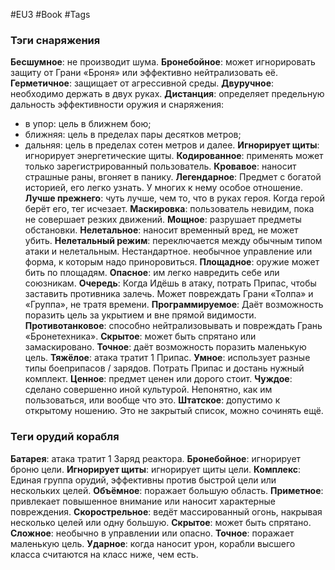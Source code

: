 #EU3 #Book #Tags 

### Тэги снаряжения
**Бесшумное**: не производит шума. 
**Бронебойное**: может игнорировать защиту от Грани «Броня» или эффективно нейтрализовать её. 
**Герметичное**: защищает от агрессивной среды. 
**Двуручное**: необходимо держать в двух руках. 
**Дистанция**: определяет предельную дальность эффективности оружия и снаряжения: 
- в упор: цель в ближнем бою; 
- ближняя: цель в пределах пары десятков метров; 
- дальняя: цель в пределах сотен метров и далее. 
**Игнорирует щиты**: игнорирует энергетические щиты. 
**Кодированное**: применять может только зарегистрированный пользователь. 
**Кровавое**: наносит страшные раны, вгоняет в панику. 
**Легендарное**: Предмет с богатой историей, его легко узнать. У многих к нему особое отношение. 
**Лучше прежнего**: чуть лучше, чем то, что в руках героя. Когда герой берёт его, тег исчезает. 
**Маскировка**: пользователь невидим, пока не совершает резких движений. 
**Мощное**: разрушает предметы обстановки. 
**Нелетальное**: наносит временный вред, не может убить. 
**Нелетальный режим**: переключается между обычным типом атаки и нелетальным. Нестандартное. необычное управление или форма, к которым надо приноровиться. 
**Площадное**: оружие может бить по площадям. 
**Опасное**: им легко навредить себе или союзникам. 
**Очередь**: Когда Идёшь в атаку, потрать Припас, чтобы заставить противника залечь. Может повреждать Грани «Толпа» и «Группа», не тратя времени. 
**Программируемое**: Даёт возможность поразить цель за укрытием и вне прямой видимости. 
**Противотанковое**: способно нейтрализовывать и повреждать Грань «Бронетехника». 
**Скрытое**: может быть спрятано или замаскировано.
**Точное**: даёт возможность поразить маленькую цель.
**Тяжёлое**: атака тратит 1 Припас. 
**Умное**: использует разные типы боеприпасов / зарядов. Потрать Припас и достань нужный комплект. 
**Ценное**: предмет ценен или дорого стоит. 
**Чуждое**: сделано совершенно иной культурой. Непонятно, как им пользоваться, или вообще что это. 
**Штатское**: допустимо к открытому ношению. Это не закрытый список, можно сочинять ещё.

### Теги орудий корабля 
**Батарея**: атака тратит 1 Заряд реактора. 
**Бронебойное**: игнорирует броню цели. 
**Игнорирует щиты**: игнорирует щиты цели. 
**Комплекс**: Единая группа орудий, эффективны против быстрой цели или нескольких целей. 
**Объёмное**: поражает большую область. 
**Приметное**: привлекает повышенное внимание или наносит характерные повреждения. 
**Скорострельное**: ведёт массированный огонь, накрывая несколько целей или одну большую. 
**Скрытое**: может быть спрятано. 
**Сложное**: необычно в управлении или опасно. 
**Точное**: поражает маленькую цель. 
**Ударное**: когда наносит урон, корабли высшего класса считаются на класс ниже, чем есть.

